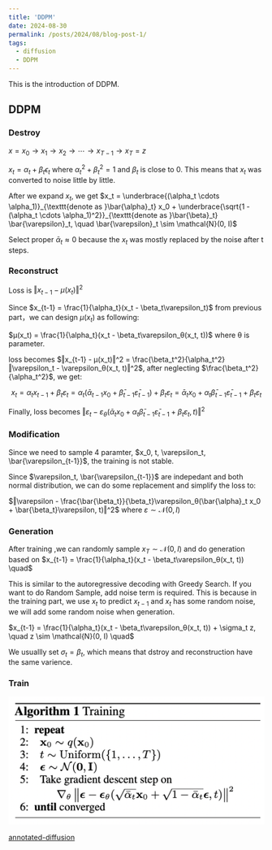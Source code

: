 ```yaml
---
title: 'DDPM'
date: 2024-08-30
permalink: /posts/2024/08/blog-post-1/
tags:
  - diffusion
  - DDPM
---
```


This is the introduction of DDPM.

## DDPM

### Destroy
$x=x_0→x_1→x_2→⋯→x_{T−1}→x_T=z$

$x_t = \alpha_t + \beta_t\epsilon_t$ where $\alpha_t^2 + \beta_t^2 = 1$ and $\beta_t$ is close to 0. This means that $x_t$ was converted to noise little by little.

After we expand $x_t$, we get $x_t = \underbrace{(\alpha_t \cdots \alpha_1)}_{\texttt{denote as }\bar{\alpha}_t} x_0 + \underbrace{\sqrt{1 - (\alpha_t \cdots \alpha_1)^2}}_{\texttt{denote as }\bar{\beta}_t} \bar{\varepsilon}_t, \quad \bar{\varepsilon}_t \sim \mathcal{N}(0, I)$

Select proper $\bar{\alpha}_t \approx 0$ because the $x_t$ was mostly replaced by the noise after t steps.

### Reconstruct

Loss is $‖x_{t-1} - μ(x_t)‖^2$

Since $x_{t-1} = \frac{1}{\alpha_t}(x_t - \beta_t\varepsilon_t)$ from previous part，we can design $μ(x_t)$ as following:

$μ(x_t) = \frac{1}{\alpha_t}(x_t - \beta_t\varepsilon_θ(x_t, t))$ where θ is parameter.

loss becomes $‖x_{t-1} - μ(x_t)‖^2 = \frac{\beta_t^2}{\alpha_t^2}‖\varepsilon_t - \varepsilon_θ(x_t, t)‖^2$, after neglecting $\frac{\beta_t^2}{\alpha_t^2}$, we get:

$$x_t = \alpha_tx_{t-1} + \beta_t\varepsilon_t = \alpha_t(\bar{\alpha}_{t-1} x_0 + \bar{\beta}_{t-1}\bar{\varepsilon}_{t-1}) + \beta_t\varepsilon_t = \bar{\alpha}_t x_0 + \alpha_t\bar{\beta}_{t-1}\bar{\varepsilon}_{t-1} + \beta_t\varepsilon_t$$

Finally, loss becomes $‖\varepsilon_t - \varepsilon_θ(\bar{\alpha}_t x_0 + \alpha_t\bar{\beta}_{t-1}\bar{\varepsilon}_{t-1} + \beta_t\varepsilon_t, t)‖^2$

### Modification
Since we need to sample 4 paramter, $x_0, t, \varepsilon_t, \bar{\varepsilon_{t-1}}$, the training is not stable.

Since $\varepsilon_t, \bar{\varepsilon_{t-1}}$ are indepedant and both normal distribution, we can do some replacement and simplify the loss to:

$‖\varepsilon - \frac{\bar{\beta_t}}{\beta_t}\varepsilon_θ(\bar{\alpha}_t x_0 + \bar{\beta_t}\varepsilon, t)‖^2$ where $\varepsilon \sim \mathcal{N}(0, I)$

### Generation


After training ,we can randomly sample $x_T \sim \mathcal{N}(0, I)$ and do generation based on 
$x_{t-1} = \frac{1}{\alpha_t}(x_t - \beta_t\varepsilon_θ(x_t, t)) \quad$

This is similar to the autoregressive decoding with Greedy Search. If you want to do Random Sample, add noise term is required. This is because in the training part, we use $x_t$ to predict $x_{t-1}$ and $x_t$ has some random noise, we will add some random noise when generation.

$x_{t-1} = \frac{1}{\alpha_t}(x_t - \beta_t\varepsilon_θ(x_t, t)) + \sigma_t z, \quad z \sim \mathcal{N}(0, I) \quad$

We usuallly set $σ_t = \beta_t$, which means that dstroy and reconstruction have the same varience.

### Train
![training code](/images/ddpm-train.png)

[annotated-diffusion](https://huggingface.co/blog/annotated-diffusion)